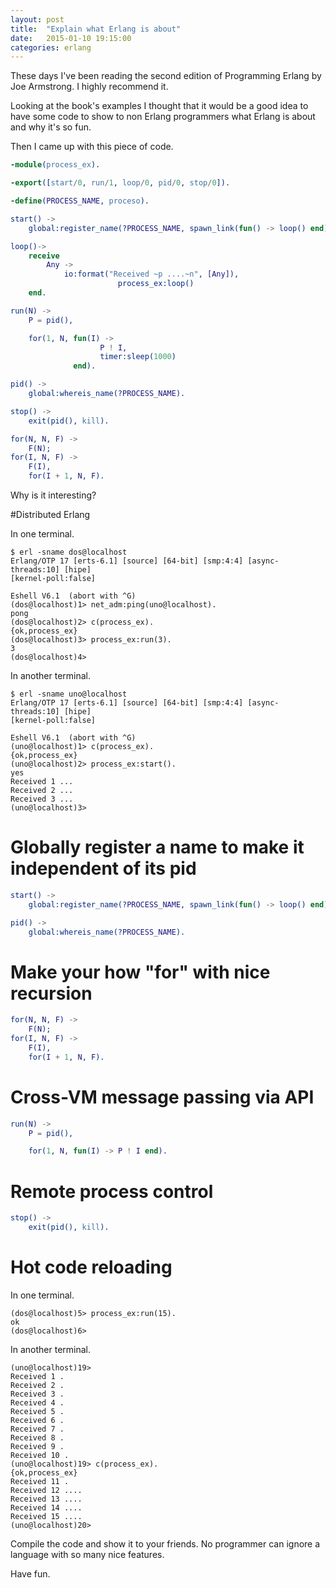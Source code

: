 ```yaml
---
layout: post
title:  "Explain what Erlang is about"
date:   2015-01-10 19:15:00
categories: erlang
---
```


These days I've been reading the second edition of Programming Erlang
by Joe Armstrong. I highly recommend it.

Looking at the book's examples I thought that it would be a good idea
to have some code to show to non Erlang programmers what Erlang is
about and why it's so fun.

Then I came up with this piece of code.

```Erlang
-module(process_ex).

-export([start/0, run/1, loop/0, pid/0, stop/0]).

-define(PROCESS_NAME, proceso).

start() ->
    global:register_name(?PROCESS_NAME, spawn_link(fun() -> loop() end)).

loop()->
    receive
        Any ->
	        io:format("Received ~p ....~n", [Any]),
				        process_ex:loop()
    end.

run(N) ->
    P = pid(),

    for(1, N, fun(I) ->
                    P ! I,
                    timer:sleep(1000)
              end).

pid() ->
    global:whereis_name(?PROCESS_NAME).

stop() ->
    exit(pid(), kill).

for(N, N, F) ->
    F(N);
for(I, N, F) ->
    F(I),
    for(I + 1, N, F).
```

Why is it interesting?

#Distributed Erlang

In one terminal.

```
$ erl -sname dos@localhost
Erlang/OTP 17 [erts-6.1] [source] [64-bit] [smp:4:4] [async-threads:10] [hipe]
[kernel-poll:false]

Eshell V6.1  (abort with ^G)
(dos@localhost)1> net_adm:ping(uno@localhost).
pong
(dos@localhost)2> c(process_ex).
{ok,process_ex}
(dos@localhost)3> process_ex:run(3).
3
(dos@localhost)4>
```

In another terminal.

```
$ erl -sname uno@localhost
Erlang/OTP 17 [erts-6.1] [source] [64-bit] [smp:4:4] [async-threads:10] [hipe]
[kernel-poll:false]

Eshell V6.1  (abort with ^G)
(uno@localhost)1> c(process_ex).
{ok,process_ex}
(uno@localhost)2> process_ex:start().
yes
Received 1 ...
Received 2 ...
Received 3 ...
(uno@localhost)3>
```

# Globally register a name to make it independent of its pid

```Erlang
start() ->
    global:register_name(?PROCESS_NAME, spawn_link(fun() -> loop() end)).

pid() ->
    global:whereis_name(?PROCESS_NAME).
```

# Make your how "for" with nice recursion

```Erlang
for(N, N, F) ->
    F(N);
for(I, N, F) ->
    F(I),
    for(I + 1, N, F).
```

# Cross-VM message passing via API

```Erlang
run(N) ->
    P = pid(),

    for(1, N, fun(I) -> P ! I end).
```

# Remote process control

```Erlang
stop() ->
    exit(pid(), kill).
```

# Hot code reloading

In one terminal.

```
(dos@localhost)5> process_ex:run(15).
ok
(dos@localhost)6>
```

In another terminal.

```
(uno@localhost)19>
Received 1 .
Received 2 .
Received 3 .
Received 4 .
Received 5 .
Received 6 .
Received 7 .
Received 8 .
Received 9 .
Received 10 .
(uno@localhost)19> c(process_ex).
{ok,process_ex}
Received 11 .
Received 12 ....
Received 13 ....
Received 14 ....
Received 15 ....
(uno@localhost)20>
```

Compile the code and show it to your friends. No programmer can ignore
a language with so many nice features.

Have fun.
